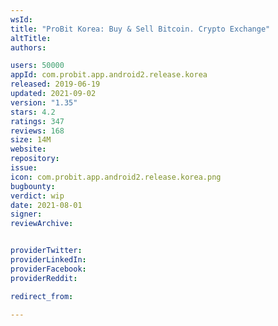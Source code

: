 ```yaml
---
wsId: 
title: "ProBit Korea: Buy & Sell Bitcoin. Crypto Exchange"
altTitle: 
authors:

users: 50000
appId: com.probit.app.android2.release.korea
released: 2019-06-19
updated: 2021-09-02
version: "1.35"
stars: 4.2
ratings: 347
reviews: 168
size: 14M
website: 
repository: 
issue: 
icon: com.probit.app.android2.release.korea.png
bugbounty: 
verdict: wip
date: 2021-08-01
signer: 
reviewArchive:


providerTwitter: 
providerLinkedIn: 
providerFacebook: 
providerReddit: 

redirect_from:

---
```



